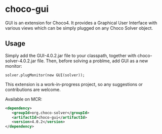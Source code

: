 choco-gui
=========

GUI is an extension for Choco4.
It provides a Graphical User Interface with various views which can be simply plugged on any Choco Solver object.

Usage
-----

Simply add the GUI-4.0.2.jar file to your classpath, together with choco-solver-4.0.2.jar file.
Then, before solving a problme, add GUI as a new monitor:


```solver.plugMonitor(new GUI(solver));```


This extension is a work-in-progress project, so any suggestions or contributions are welcome.

Available on MCR:

``` xml
<dependency>
   <groupId>org.choco-solver</groupId>
   <artifactId>choco-gui</artifactId>
   <version>4.0.2</version>
</dependency>
```
